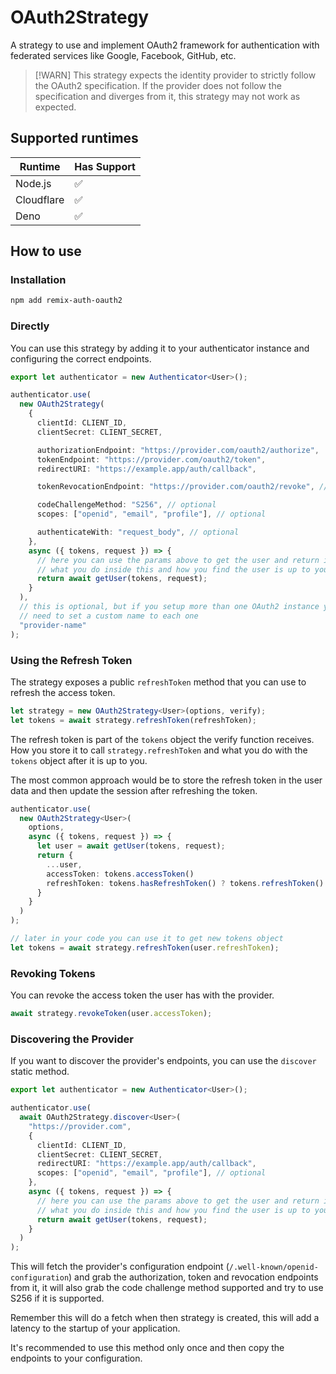 # OAuth2Strategy

A strategy to use and implement OAuth2 framework for authentication with federated services like Google, Facebook, GitHub, etc.

> [!WARN]
> This strategy expects the identity provider to strictly follow the OAuth2 specification. If the provider does not follow the specification and diverges from it, this strategy may not work as expected.

## Supported runtimes

| Runtime    | Has Support |
| ---------- | ----------- |
| Node.js    | ✅          |
| Cloudflare | ✅          |
| Deno       | ✅          |

## How to use

### Installation

```bash
npm add remix-auth-oauth2
```

### Directly

You can use this strategy by adding it to your authenticator instance and configuring the correct endpoints.

```ts
export let authenticator = new Authenticator<User>();

authenticator.use(
  new OAuth2Strategy(
    {
      clientId: CLIENT_ID,
      clientSecret: CLIENT_SECRET,

      authorizationEndpoint: "https://provider.com/oauth2/authorize",
      tokenEndpoint: "https://provider.com/oauth2/token",
      redirectURI: "https://example.app/auth/callback",

      tokenRevocationEndpoint: "https://provider.com/oauth2/revoke", // optional

      codeChallengeMethod: "S256", // optional
      scopes: ["openid", "email", "profile"], // optional

      authenticateWith: "request_body", // optional
    },
    async ({ tokens, request }) => {
      // here you can use the params above to get the user and return it
      // what you do inside this and how you find the user is up to you
      return await getUser(tokens, request);
    }
  ),
  // this is optional, but if you setup more than one OAuth2 instance you will
  // need to set a custom name to each one
  "provider-name"
);
```

### Using the Refresh Token

The strategy exposes a public `refreshToken` method that you can use to refresh the access token.

```ts
let strategy = new OAuth2Strategy<User>(options, verify);
let tokens = await strategy.refreshToken(refreshToken);
```

The refresh token is part of the `tokens` object the verify function receives. How you store it to call `strategy.refreshToken` and what you do with the `tokens` object after it is up to you.

The most common approach would be to store the refresh token in the user data and then update the session after refreshing the token.

```ts
authenticator.use(
  new OAuth2Strategy<User>(
    options,
    async ({ tokens, request }) => {
      let user = await getUser(tokens, request);
      return {
        ...user,
        accessToken: tokens.accessToken()
        refreshToken: tokens.hasRefreshToken() ? tokens.refreshToken() : null,
      }
    }
  )
);

// later in your code you can use it to get new tokens object
let tokens = await strategy.refreshToken(user.refreshToken);
```

### Revoking Tokens

You can revoke the access token the user has with the provider.

```ts
await strategy.revokeToken(user.accessToken);
```

### Discovering the Provider

If you want to discover the provider's endpoints, you can use the `discover` static method.

```ts
export let authenticator = new Authenticator<User>();

authenticator.use(
  await OAuth2Strategy.discover<User>(
    "https://provider.com",
    {
      clientId: CLIENT_ID,
      clientSecret: CLIENT_SECRET,
      redirectURI: "https://example.app/auth/callback",
      scopes: ["openid", "email", "profile"], // optional
    },
    async ({ tokens, request }) => {
      // here you can use the params above to get the user and return it
      // what you do inside this and how you find the user is up to you
      return await getUser(tokens, request);
    }
  )
);
```

This will fetch the provider's configuration endpoint (`/.well-known/openid-configuration`) and grab the authorization, token and revocation endpoints from it, it will also grab the code challenge method supported and try to use S256 if it is supported.

Remember this will do a fetch when then strategy is created, this will add a latency to the startup of your application.

It's recommended to use this method only once and then copy the endpoints to your configuration.
